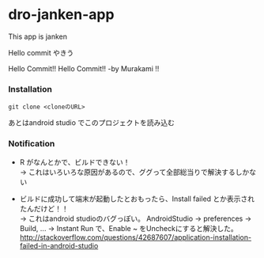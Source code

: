 # dro-janken-app
This app is janken

Hello commit
やきう

Hello Commit!! Hello Commit!! -by Murakami !!

### Installation
```
git clone <cloneのURL>
```
あとはandroid studio でこのプロジェクトを読み込む

### Notification
* R がなんとかで、ビルドできない！  
 -> これはいろいろな原因があるので、ググって全部総当りで解決するしかない  

* ビルドに成功して端末が起動したとおもったら、Install failed とか表示されたんだけど！！  
 -> これはandroid studioのバグっぽい。 AndroidStudio -> preferences -> Build, ... -> Instant Run で、Enable ~ をUncheckにすると解決した。  
 http://stackoverflow.com/questions/42687607/application-installation-failed-in-android-studio
